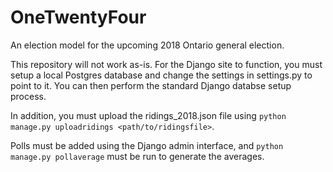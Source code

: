 # OneTwentyFour
An election model for the upcoming 2018 Ontario general election.

This repository will not work as-is. For the Django site to function, you must setup a local Postgres database and change the settings in settings.py to point to it. You can then perform the standard Django databse setup process.

In addition, you must upload the ridings_2018.json file using `python manage.py uploadridings <path/to/ridingsfile>`.

Polls must be added using the Django admin interface, and `python manage.py pollaverage` must be run to generate the averages.
